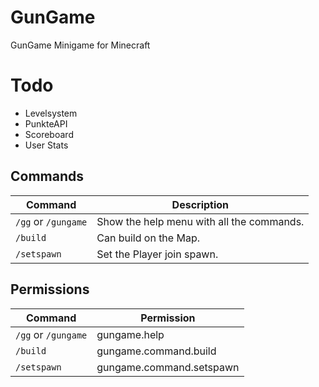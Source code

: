 # GunGame
 GunGame Minigame for Minecraft

# Todo
+ Levelsystem
+ PunkteAPI
+ Scoreboard
+ User Stats

## Commands

| Command       | Description  |
| ------------- |-------------|
| `/gg` or `/gungame`       | Show the help menu with all the commands. |
| `/build`      | Can build on the Map.      |
| `/setspawn` | Set the Player join spawn.      |

## Permissions

| Command       | Permission  |
| ------------- |-------------|
| `/gg` or `/gungame` | gungame.help |
| `/build` | gungame.command.build    |
| `/setspawn` | gungame.command.setspawn   |
